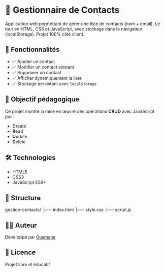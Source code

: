 # 📇 Gestionnaire de Contacts

Application web permettant de gérer une liste de contacts (nom + email). Le tout en HTML, CSS et JavaScript, avec stockage dans le navigateur (localStorage). Projet 100% côté client.

## 🧰 Fonctionnalités

- ✅ Ajouter un contact
- ✅ Modifier un contact existant
- ✅ Supprimer un contact
- ✅ Afficher dynamiquement la liste
- ✅ Stockage persistant avec `localStorage`

## 🎯 Objectif pédagogique

Ce projet montre la mise en œuvre des opérations **CRUD** avec JavaScript pur :
- **C**reate
- **R**ead
- **U**pdate
- **D**elete

## 🛠️ Technologies

- HTML5
- CSS3
- JavaScript ES6+

## 📁 Structure

gestion-contacts/
├── index.html
├── style.css
├── script.js


## 👨‍💻 Auteur

Développé par [Ousmane](https://github.com/ousmane262)

## 📄 Licence

Projet libre et éducatif 


